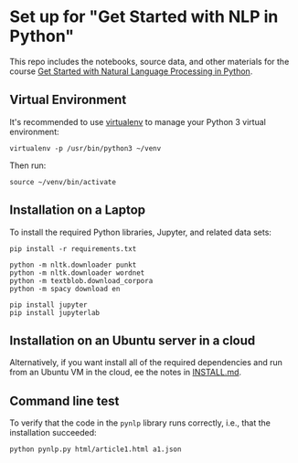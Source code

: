 # Set up for "Get Started with NLP in Python"

This repo includes the notebooks, source data, and other materials for the course
[Get Started with Natural Language Processing in Python](https://medium.com/derwen/natural-language-processing-in-python-832b0a99791b).

## Virtual Environment
It's recommended to use [virtualenv](https://virtualenv.pypa.io/) to
manage your Python 3 virtual environment:
```
virtualenv -p /usr/bin/python3 ~/venv
```

Then run:
```
source ~/venv/bin/activate
```

## Installation on a Laptop

To install the required Python libraries, Jupyter, and related data sets:
```
pip install -r requirements.txt

python -m nltk.downloader punkt
python -m nltk.downloader wordnet
python -m textblob.download_corpora
python -m spacy download en

pip install jupyter
pip install jupyterlab
```

## Installation on an Ubuntu server in a cloud

Alternatively, if you want install all of the required dependencies and run from an Ubuntu VM in the cloud, ee the notes in [INSTALL.md](https://github.com/DerwenAI/a41124835ed0/blob/master/INSTALL.md).

## Command line test

To verify that the code in the `pynlp` library runs correctly, i.e., that the installation succeeded:
```
python pynlp.py html/article1.html a1.json
```
